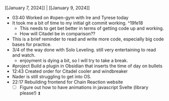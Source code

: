 [[January 7, 2024]] | [[January 9, 2024]]

- 03:40 Worked on #open-gym with Ire and Tyrese today
- It took me a bit of time to my initial git commit working. ^19fe18
	- This needs to get bet better in terms of getting code up and working.
	- How will Citadel be in comparison??
- This is a brief reminder to read and write more code, especially big code bases for practice.
- 3/4 of the way done with Solo Leveling. still very entertaining to read and watch.
	- enjoyment is dying a bit, so I will try to take a break.
- #project Build a plugin in Obsidian that inserts the time of day on bullets
- 12:43 Created order for Citadel cooler and windbreaker
- Nader is still struggling to get into OS.
- 22:17 Rebuilding frontend for Chain Reaction website
	- [ ] Figure out how to have animations in javascript Svelte (library please!) ⏫ 
